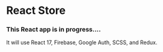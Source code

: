 # React Store

### This React app is in progress....
It will use React 17, Firebase, Google Auth, SCSS, and Redux.
